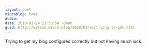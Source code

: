 ```yaml
---
layout: post
microblog: true
audio: 
date: 2018-02-24 23:58:54 -0400
guid: http://wilson.micro.blog/2018/02/25/trying-to-get.html
---
```

Trying to get my blog configured correctly but not having much luck. 
